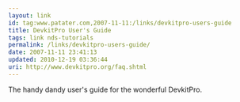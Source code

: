 ```yaml
---
layout: link
id: tag:www.patater.com,2007-11-11:/links/devkitpro-users-guide
title: DevkitPro User's Guide
tags: link nds-tutorials
permalink: /links/devkitpro-users-guide/
date: 2007-11-11 23:41:13
updated: 2010-12-19 03:36:44
uri: http://www.devkitpro.org/faq.shtml
---
```

The handy dandy user's guide for the wonderful DevkitPro.
